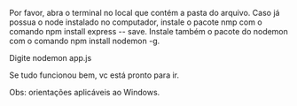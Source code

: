 Por favor, abra o terminal no local que contém a pasta do arquivo. Caso já possua o node instalado no computador, instale o pacote nmp com o comando npm install express -- save. Instale também o pacote do nodemon com o comando npm install nodemon -g.

Digite nodemon app.js

Se tudo funcionou bem, vc está pronto para ir. 

Obs: orientações aplicáveis ao Windows. 
